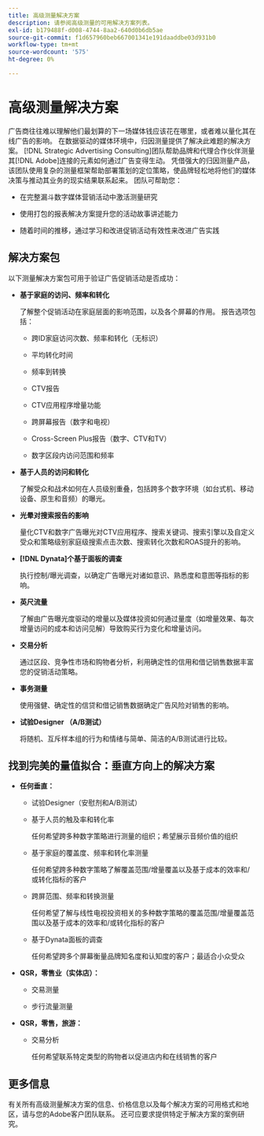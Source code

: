 ```yaml
---
title: 高级测量解决方案
description: 请参阅高级测量的可用解决方案列表。
exl-id: b179488f-d008-4744-8aa2-640d0b6db5ae
source-git-commit: f1d657960beb667001341e191daaddbe03d931b0
workflow-type: tm+mt
source-wordcount: '575'
ht-degree: 0%

---
```


# 高级测量解决方案

广告商往往难以理解他们最划算的下一场媒体钱应该花在哪里，或者难以量化其在线广告的影响。 在数据驱动的媒体环境中，归因测量提供了解决此难题的解决方案。 [!DNL Strategic Advertising Consulting]团队帮助品牌和代理合作伙伴测量其[!DNL Adobe]连接的元素如何通过广告变得生动。 凭借强大的归因测量产品，该团队使用复杂的测量框架帮助部署策划的定位策略，使品牌轻松地将他们的媒体决策与推动其业务的现实结果联系起来。 团队可帮助您：

* 在完整漏斗数字媒体营销活动中激活测量研究

* 使用打包的报表解决方案提升您的活动故事讲述能力

* 随着时间的推移，通过学习和改进促销活动有效性来改进广告实践

## 解决方案包

以下测量解决方案包可用于验证广告促销活动是否成功：

* **基于家庭的访问、频率和转化**

  了解整个促销活动在家庭层面的影响范围，以及各个屏幕的作用。 报告选项包括：

   * 跨ID家庭访问次数、频率和转化（无标识）

     <!-- Hide for now * Quantify unique/incremental reach, overlap, and conversions at a household level by cookieless ID type (RampID, ID5) across multiple environments, including connected TV (CTV) and digital (desktop, mobile, native, and audio). -->

     <!-- Hide for now * Prove the effectiveness of testing cookieless IDs in finding incremental reach relative to cookie-based segments. -->

   * 平均转化时间

   * 频率到转换

   * CTV报告

   * CTV应用程序增量功能

   * 跨屏幕报告（数字和电视）

   * Cross-Screen Plus报告（数字、CTV和TV）

   * 数字区段内访问范围和频率

* **基于人员的访问和转化**

  了解受众和战术如何在人员级别重叠，包括跨多个数字环境（如台式机、移动设备、原生和音频）的曝光。

  <!-- Hide for now * **Cross-ID People-Based Reach**

      Quantify the unique reach and overlap between cookies and RampIDs, as well as the cost per metric by ID type. Prove the effectiveness of testing RampIDs in finding incremental reach relative to cookie-based segments across multiple digital environments, such as desktop, mobile, native, and audio. -->

* **光晕对搜索报告的影响**

  量化CTV和数字广告曝光对CTV应用程序、搜索关键词、搜索引擎以及自定义受众和策略级别家庭级搜索点击次数、搜索转化次数和ROAS提升的影响。


* **[!DNL Dynata]个基于面板的调查**

  执行控制/曝光调查，以确定广告曝光对诸如意识、熟悉度和意图等指标的影响。

* **英尺流量**

  了解由广告曝光度驱动的增量以及媒体投资如何通过量度（如增量效果、每次增量访问的成本和访问见解）导致购买行为变化和增量访问。

* **交易分析**

  通过区段、竞争性市场和购物者分析，利用确定性的信用和借记销售数据丰富您的促销活动策略。

* **事务测量**

  使用强健、确定性的信贷和借记销售数据确定广告风险对销售的影响。

* **试验Designer （A/B测试）**

  将随机、互斥样本组的行为和情绪与简单、简洁的A/B测试进行比较。

## 找到完美的量值拟合：垂直方向上的解决方案

* **任何垂直：**

   * 试验Designer（安慰剂和A/B测试）

   * 基于人员的触及率和转化率

     任何希望跨多种数字策略进行测量的组织；希望展示音频价值的组织

   * 基于家庭的覆盖度、频率和转化率测量

     任何希望跨多种数字策略了解覆盖范围/增量覆盖以及基于成本的效率和/或转化指标的客户

   * 跨屏范围、频率和转换测量

     任何希望了解与线性电视投资相关的多种数字策略的覆盖范围/增量覆盖范围以及基于成本的效率和/或转化指标的客户

   * 基于Dynata面板的调查

     任何希望跨多个屏幕衡量品牌知名度和认知度的客户；最适合小众受众

* **QSR，零售业（实体店）：**

   * 交易测量

   * 步行流量测量

* **QSR，零售，旅游：**

   * 交易分析

     任何希望联系特定类型的购物者以促进店内和在线销售的客户

## 更多信息

有关所有高级测量解决方案的信息、价格信息以及每个解决方案的可用格式和地区，请与您的Adobe客户团队联系。 还可应要求提供特定于解决方案的案例研究。
